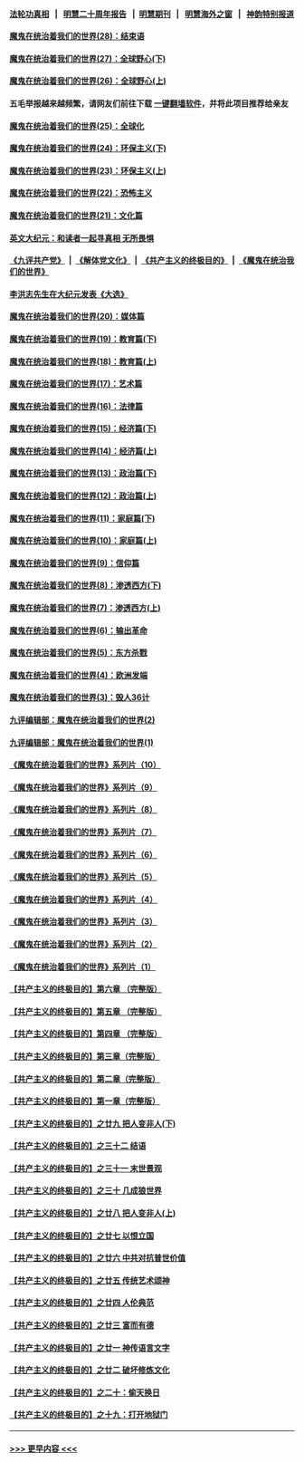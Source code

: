 #### [法轮功真相](https://github.com/gfw-breaker/truth/blob/master/README.md?t=0) &nbsp;&nbsp;|&nbsp;&nbsp; [明慧二十周年报告](https://github.com/gfw-breaker/mh-reports/blob/master/README.md?t=0) &nbsp;&nbsp;|&nbsp;&nbsp;[明慧期刊](https://github.com/gfw-breaker/mh-qikan) &nbsp;&nbsp;|&nbsp;&nbsp; [明慧海外之窗](https://github.com/gfw-breaker/mh-news/blob/master/README.md?t=0) &nbsp;&nbsp;|&nbsp;&nbsp; [神韵特别报道](https://github.com/gfw-breaker/mh-news/blob/master/shenyun.md?t=0)
#### [魔鬼在统治着我们的世界(28)：结束语](../pages/nsc422/n10936246.md?t=06152152) 
#### [魔鬼在统治着我们的世界(27)：全球野心(下)](../pages/nsc422/n10928319.md?t=06152152) 
#### [魔鬼在统治着我们的世界(26)：全球野心(上)](../pages/nsc422/n10900318.md?t=06152152) 
#### 五毛举报越来越频繁，请网友们前往下载 [一键翻墙软件](https://github.com/gfw-breaker/ssr-accounts)，并将此项目推荐给亲友
#### [魔鬼在统治着我们的世界(25)：全球化](../pages/nsc422/n10788205.md?t=06152152) 
#### [魔鬼在统治着我们的世界(24)：环保主义(下)](../pages/nsc422/n10695307.md?t=06152152) 
#### [魔鬼在统治着我们的世界(23)：环保主义(上)](../pages/nsc422/n10688613.md?t=06152152) 
#### [魔鬼在统治着我们的世界(22)：恐怖主义](../pages/nsc422/n10614727.md?t=06152152) 
#### [魔鬼在统治着我们的世界(21)：文化篇](../pages/nsc422/n10597706.md?t=06152152) 
#### [英文大纪元：和读者一起寻真相 无所畏惧](../pages/nsc422/n12542027.md?t=06152152) 
#### [《九评共产党》](https://github.com/begood0513/9ping.md/blob/master/README.md) &nbsp;|&nbsp; [《解体党文化》](../../../../jtdwh.md/blob/master/README.md)  &nbsp;|&nbsp; [《共产主义的终极目的》](../../../../gczydzjmd.md/blob/master/README.md) &nbsp;|&nbsp; [《魔鬼在统治我们的世界》](../../../../mgztzwmdsj.md/blob/master/README.md) 
#### [李洪志先生在大纪元发表《大选》](../pages/nsc422/n12534746.md?t=06152152) 
#### [魔鬼在统治着我们的世界(20)：媒体篇](../pages/nsc422/n10586579.md?t=06152152) 
#### [魔鬼在统治着我们的世界(19)：教育篇(下)](../pages/nsc422/n10564808.md?t=06152152) 
#### [魔鬼在统治着我们的世界(18)：教育篇(上)](../pages/nsc422/n10526970.md?t=06152152) 
#### [魔鬼在统治着我们的世界(17)：艺术篇](../pages/nsc422/n10499093.md?t=06152152) 
#### [魔鬼在统治着我们的世界(16)：法律篇](../pages/nsc422/n10485969.md?t=06152152) 
#### [魔鬼在统治着我们的世界(15)：经济篇(下)](../pages/nsc422/n10469975.md?t=06152152) 
#### [魔鬼在统治着我们的世界(14)：经济篇(上)](../pages/nsc422/n10457370.md?t=06152152) 
#### [魔鬼在统治着我们的世界(13)：政治篇(下)](../pages/nsc422/n10448270.md?t=06152152) 
#### [魔鬼在统治着我们的世界(12)：政治篇(上)](../pages/nsc422/n10444576.md?t=06152152) 
#### [魔鬼在统治着我们的世界(11)：家庭篇(下)](../pages/nsc422/n10440961.md?t=06152152) 
#### [魔鬼在统治着我们的世界(10)：家庭篇(上)](../pages/nsc422/n10435448.md?t=06152152) 
#### [魔鬼在统治着我们的世界(9)：信仰篇](../pages/nsc422/n10432159.md?t=06152152) 
#### [魔鬼在统治着我们的世界(8)：渗透西方(下)](../pages/nsc422/n10429603.md?t=06152152) 
#### [魔鬼在统治着我们的世界(7)：渗透西方(上)](../pages/nsc422/n10426013.md?t=06152152) 
#### [魔鬼在统治着我们的世界(6)：输出革命](../pages/nsc422/n10421536.md?t=06152152) 
#### [魔鬼在统治着我们的世界(5)：东方杀戮](../pages/nsc422/n10417707.md?t=06152152) 
#### [魔鬼在统治着我们的世界(4)：欧洲发端](../pages/nsc422/n10414890.md?t=06152152) 
#### [魔鬼在统治着我们的世界(3)：毁人36计](../pages/nsc422/n10411583.md?t=06152152) 
#### [九评编辑部：魔鬼在统治着我们的世界(2)](../pages/nsc422/n10410036.md?t=06152152) 
#### [九评编辑部：魔鬼在统治着我们的世界(1)](../pages/nsc422/n10406825.md?t=06152152) 
#### [《魔鬼在统治着我们的世界》系列片（10）](../pages/nsc422/n12292670.md?t=06152152) 
#### [《魔鬼在统治着我们的世界》系列片（9）](../pages/nsc422/n12290859.md?t=06152152) 
#### [《魔鬼在统治着我们的世界》系列片（8）](../pages/nsc422/n12287445.md?t=06152152) 
#### [《魔鬼在统治着我们的世界》系列片（7）](../pages/nsc422/n12283425.md?t=06152152) 
#### [《魔鬼在统治着我们的世界》系列片（6）](../pages/nsc422/n12282314.md?t=06152152) 
#### [《魔鬼在统治着我们的世界》系列片（5）](../pages/nsc422/n12281419.md?t=06152152) 
#### [《魔鬼在统治着我们的世界》系列片（4）](../pages/nsc422/n12274024.md?t=06152152) 
#### [《魔鬼在统治着我们的世界》系列片（3）](../pages/nsc422/n12271322.md?t=06152152) 
#### [《魔鬼在统治着我们的世界》系列片（2）](../pages/nsc422/n12269049.md?t=06152152) 
#### [《魔鬼在统治着我们的世界》系列片（1）](../pages/nsc422/n12267575.md?t=06152152) 
#### [【共产主义的终极目的】第六章 （完整版）](../pages/nsc422/n11428913.md?t=06152152) 
#### [【共产主义的终极目的】第五章 （完整版）](../pages/nsc422/n11428912.md?t=06152152) 
#### [【共产主义的终极目的】第四章 （完整版）](../pages/nsc422/n11428907.md?t=06152152) 
#### [【共产主义的终极目的】第三章（完整版）](../pages/nsc422/n11428848.md?t=06152152) 
#### [【共产主义的终极目的】第二章（完整版）](../pages/nsc422/n11428831.md?t=06152152) 
#### [【共产主义的终极目的】第一章（完整版）](../pages/nsc422/n11417651.md?t=06152152) 
#### [【共产主义的终极目的】之廿九 把人变非人(下)](../pages/nsc422/n11344140.md?t=06152152) 
#### [【共产主义的终极目的】之三十二 结语](../pages/nsc422/n11360535.md?t=06152152) 
#### [【共产主义的终极目的】之三十一 末世景观](../pages/nsc422/n11351129.md?t=06152152) 
#### [【共产主义的终极目的】之三十 几成狼世界](../pages/nsc422/n11348280.md?t=06152152) 
#### [【共产主义的终极目的】之廿八 把人变非人(上)](../pages/nsc422/n11340492.md?t=06152152) 
#### [【共产主义的终极目的】之廿七 以恨立国](../pages/nsc422/n11336944.md?t=06152152) 
#### [【共产主义的终极目的】之廿六 中共对抗普世价值](../pages/nsc422/n11324785.md?t=06152152) 
#### [【共产主义的终极目的】之廿五 传统艺术颂神](../pages/nsc422/n11296396.md?t=06152152) 
#### [【共产主义的终极目的】之廿四 人伦典范](../pages/nsc422/n11296397.md?t=06152152) 
#### [【共产主义的终极目的】之廿三 富而有德](../pages/nsc422/n11283598.md?t=06152152) 
#### [【共产主义的终极目的】之廿一 神传语言文字](../pages/nsc422/n11263265.md?t=06152152) 
#### [【共产主义的终极目的】之廿二 破坏修炼文化](../pages/nsc422/n11245728.md?t=06152152) 
#### [【共产主义的终极目的】之二十：偷天换日](../pages/nsc422/n11238846.md?t=06152152) 
#### [【共产主义的终极目的】之十九：打开地狱门](../pages/nsc422/n11206376.md?t=06152152) 

----
#### [ >>> 更早内容 <<< ](../indexes/nsc422-earlier.md)
